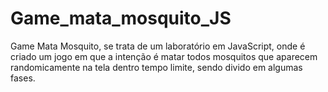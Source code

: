 # Game_mata_mosquito_JS
Game Mata Mosquito, se trata de um laboratório em JavaScript, onde é criado um jogo em que a intenção é matar todos mosquitos que aparecem randomicamente na tela dentro tempo limite, sendo divido em algumas fases.
